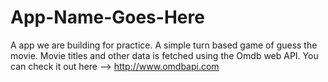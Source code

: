 App-Name-Goes-Here
==================
A app we are building for practice.
A simple turn based game of guess the movie.
Movie titles and other data is fetched using the Omdb web API.
You can check it out here --> http://www.omdbapi.com
